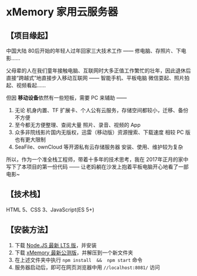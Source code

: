 # xMemory 家用云服务器


## 【项目缘起】

中国大陆 80后开始的年轻人过年回家三大技术工作 —— 修电脑、存照片、下电影……

父母辈的人在我们童年接触电脑、互联网时大多正值工作繁忙的壮年，因此退休后直接“跨越式”地直接步入移动互联网 —— 智能手机、平板电脑 微信耍起、照片拍起、视频看起……

但因 **移动设备**依然有一些短板，需要 PC 来辅助 ——

 1. 无论 机身内置、TF 扩展卡、个人公有云服务，存储空间都较小，迁移、备份不方便
 2. 至今都无方便整理、查阅大量 照片、录音、视频的 App
 3. 众多非院线影片国内无版权，迅雷（移动版）资源搜索、下载速度 相较 PC 版也有更大限制
 4. SeaFile、ownCloud 等开源私有云存储服务器 安装、使用、维护较为复杂

所以，作为一个准全栈工程师，带着十多年的技术思考，我在 2017年正月的家中写下了本项目的第一份代码 —— 让老妈躺在沙发上抱着平板电脑开心地看了一部电影~


## 【技术栈】

HTML 5、CSS 3、JavaScript(ES 5+)


## 【安装方法】

 1. 下载 [Node.JS 最新 LTS 版](https://nodejs.org/zh-cn/)，并安装
 2. 下载 [xMemory 最新公测版](https://github.com/TechQuery/xMemory/archive/master.zip)，并解压到一个新文件夹
 3. 在上述文件夹中执行 `npm install  &&  npm start` 命令
 4. 服务器启动后，即可在网页浏览器中用 `//localhost:8081/` 访问